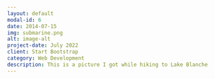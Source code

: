 ```yaml
---
layout: default
modal-id: 6
date: 2014-07-15
img: submarine.png
alt: image-alt
project-date: July 2022
client: Start Bootstrap
category: Web Development
description: This is a picture I got while hiking to Lake Blanche
---
```

